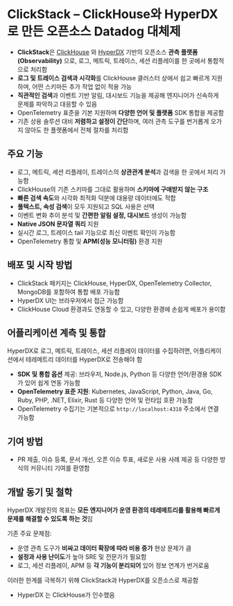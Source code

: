 # ClickStack – ClickHouse와 HyperDX로 만든 오픈소스 Datadog 대체제


* **ClickStack**은 [ClickHouse](https://clickhouse.com/) 와 [HyperDX](https://github.com/hyperdxio/hyperdx) 기반의 오픈소스 **관측 플랫폼(Observability)** 으로, 로그, 메트릭, 트레이스, 세션 리플레이를 한 곳에서 통합적으로 처리함
* **로그 및 트레이스 검색과 시각화**를 ClickHouse 클러스터 상에서 쉽고 빠르게 지원하며, 어떤 스키마든 추가 작업 없이 적용 가능
* **직관적인 검색**과 이벤트 기반 알림, 대시보드 기능을 제공해 엔지니어가 신속하게 문제를 파악하고 대응할 수 있음
* OpenTelemetry 표준을 기본 지원하며 **다양한 언어 및 플랫폼** SDK 통합을 제공함
* 기존 상용 솔루션 대비 **저렴하고 설정이 간단**하며, 여러 관측 도구를 번거롭게 오가지 않아도 한 플랫폼에서 전체 절차를 처리함

주요 기능
-----

* 로그, 메트릭, 세션 리플레이, 트레이스의 **상관관계 분석**과 검색을 한 곳에서 처리 가능함
* ClickHouse의 기존 스키마를 그대로 활용하며 **스키마에 구애받지 않는 구조**
* **빠른 검색 속도**와 시각화 최적화 덕분에 대용량 데이터에도 적합
* **풀텍스트, 속성 검색**이 모두 지원되고 SQL 사용은 선택
* 이벤트 변화 추이 분석 및 **간편한 알림 설정, 대시보드** 생성이 가능함
* **Native JSON 문자열 쿼리** 지원
* 실시간 로그, 트레이스 tail 기능으로 최신 이벤트 확인이 가능함
* OpenTelemetry 통합 및 **APM(성능 모니터링)** 환경 지원

배포 및 시작 방법
----------

* ClickStack 패키지는 ClickHouse, HyperDX, OpenTelemetry Collector, MongoDB를 포함하여 통합 배포 가능함
* HyperDX UI는 브라우저에서 접근 가능함
* ClickHouse Cloud 환경과도 연동할 수 있고, 다양한 환경에 손쉽게 배포가 용이함

어플리케이션 계측 및 통합
--------------

HyperDX로 로그, 메트릭, 트레이스, 세션 리플레이 데이터를 수집하려면, 어플리케이션에서 테레메트리 데이터를 HyperDX로 전송해야 함

* **SDK 및 통합 옵션** 제공: 브라우저, Node.js, Python 등 다양한 언어/환경용 SDK가 있어 쉽게 연동 가능함
* **OpenTelemetry 표준 지원**: Kubernetes, JavaScript, Python, Java, Go, Ruby, PHP, .NET, Elixir, Rust 등 다양한 언어 및 런타임 호환 가능함
* OpenTelemetry 수집기는 기본적으로 `http://localhost:4318` 주소에서 연결 가능함

기여 방법
-----

* PR 제출, 이슈 등록, 문서 개선, 오픈 이슈 투표, 새로운 사용 사례 제공 등 다양한 방식의 커뮤니티 기여를 환영함

개발 동기 및 철학
----------

HyperDX 개발진의 목표는 **모든 엔지니어가 운영 환경의 테레메트리를 활용해 빠르게 문제를 해결할 수 있도록 하는 것**임

기존 주요 문제점:

* 운영 관측 도구가 **비싸고 데이터 확장에 따라 비용 증가** 현상 문제가 큼
* **설정과 사용 난이도**가 높아 SRE 및 전문가가 필요함
* 로그, 세션 리플레이, APM 등 **각 기능이 분리되어** 있어 정보 연계가 번거로움

이러한 한계를 극복하기 위해 ClickStack과 HyperDX를 오픈소스로 제공함

* HyperDX 는 ClickHouse가 인수했음

